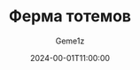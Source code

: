 ---
title: "Ферма тотемов"
caption: "Отличная ферма тотемов (и не только)"
author: "Geme1z"
world: "Верхний мир"
date: 2024-00-01T11:00:00
cordoarias:
  x: 1000
  y: 64
  z: 600
---